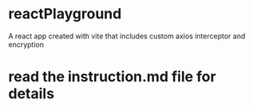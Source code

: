# reactPlayground
A react app created with vite that includes custom axios interceptor and encryption

# read the instruction.md file for details
